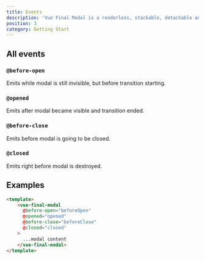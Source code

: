```yaml
---
title: Events
description: 'Vue Final Modal is a renderless, stackable, detachable and lightweight modal component.'
position: 3
category: Getting Start
---
```


## All events

### `@before-open`

Emits while modal is still invisible, but before transition starting.

### `@opened`

Emits after modal became visible and transition ended. 

### `@before-close`

Emits before modal is going to be closed. 

### `@closed`

Emits right before modal is destroyed.

## Examples

<tailwind-events></tailwind-events>

<show-code open>

```html
<template>
    <vue-final-modal
      @before-open="beforeOpen"
      @opened="opened"
      @before-close="beforeClose"
      @closed="closed"
    >
      ...modal content
    </vue-final-modal>
</template>
```

</show-code>